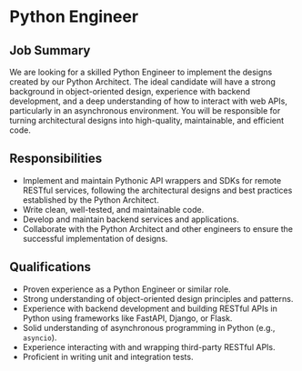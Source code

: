 # Python Engineer

## Job Summary

We are looking for a skilled Python Engineer to implement the designs created by our Python Architect. The ideal candidate will have a strong background in object-oriented design, experience with backend development, and a deep understanding of how to interact with web APIs, particularly in an asynchronous environment. You will be responsible for turning architectural designs into high-quality, maintainable, and efficient code.

## Responsibilities

*   Implement and maintain Pythonic API wrappers and SDKs for remote RESTful services, following the architectural designs and best practices established by the Python Architect.
*   Write clean, well-tested, and maintainable code.
*   Develop and maintain backend services and applications.
*   Collaborate with the Python Architect and other engineers to ensure the successful implementation of designs.

## Qualifications

*   Proven experience as a Python Engineer or similar role.
*   Strong understanding of object-oriented design principles and patterns.
*   Experience with backend development and building RESTful APIs in Python using frameworks like FastAPI, Django, or Flask.
*   Solid understanding of asynchronous programming in Python (e.g., `asyncio`).
*   Experience interacting with and wrapping third-party RESTful APIs.
*   Proficient in writing unit and integration tests.